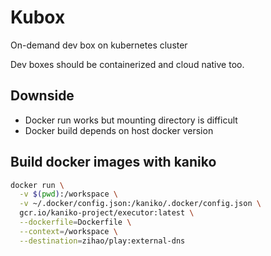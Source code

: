 # Kubox

On-demand dev box on kubernetes cluster

Dev boxes should be containerized and cloud native too.

## Downside

- Docker run works but mounting directory is difficult
- Docker build depends on host docker version

## Build docker images with kaniko


```bash
docker run \
  -v $(pwd):/workspace \
  -v ~/.docker/config.json:/kaniko/.docker/config.json \
  gcr.io/kaniko-project/executor:latest \
  --dockerfile=Dockerfile \
  --context=/workspace \
  --destination=zihao/play:external-dns
```
